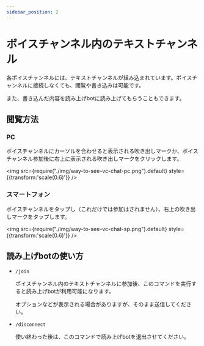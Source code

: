 ```yaml
---
sidebar_position: 2
---
```


# ボイスチャンネル内のテキストチャンネル

各ボイスチャンネルには、テキストチャンネルが組み込まれています。ボイスチャンネルに接続しなくても、閲覧や書き込みは可能です。

また、書き込んだ内容を読み上げbotに読み上げてもらうこともできます。

## 閲覧方法

### PC

ボイスチャンネルにカーソルを合わせると表示される吹き出しマークか、ボイスチャンネル参加後に右上に表示される吹き出しマークをクリックします。

<img src={require("./img/way-to-see-vc-chat-pc.png").default} style={{transform:'scale(0.6)'}} />

### スマートフォン

ボイスチャンネルをタップし（これだけでは参加はされません）、右上の吹き出しマークをタップします。

<img src={require("./img/way-to-see-vc-chat-sp.png").default} style={{transform:'scale(0.6)'}} />

## 読み上げbotの使い方

- ```/join```

    ボイスチャンネル内のテキストチャンネルに参加後、このコマンドを実行すると読み上げbotが利用可能になります。

    オプションなどが表示される場合がありますが、そのまま送信してください。

- ```/disconnect```

    使い終わった後は、このコマンドで読み上げbotを退出させてください。